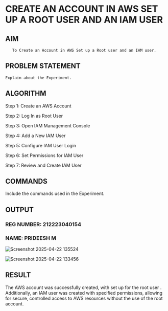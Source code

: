  # CREATE AN  ACCOUNT IN AWS SET UP A ROOT USER AND AN IAM USER 
  ## AIM
       To Create an Account in AWS Set up a Root user and an IAM user.
## PROBLEM STATEMENT
    Explain about the Experiment.

## ALGORITHM
Step 1: Create an AWS Account

Step 2: Log In as Root User

Step 3: Open IAM Management Console

Step 4: Add a New IAM User

Step 5: Configure IAM User Login

Step 6: Set Permissions for IAM User

Step 7: Review and Create IAM User

## COMMANDS
Include the commands used in the Experiment.

## OUTPUT
### REG NUMBER: 212223040154
### NAME: PRIDEESH M

![Screenshot 2025-04-22 135524](https://github.com/user-attachments/assets/773e25c1-4154-4a13-a14d-c2bfe79369f6)

![Screenshot 2025-04-22 133456](https://github.com/user-attachments/assets/181d47e9-3aea-48a4-848a-c7f3f2e39aac)




## RESULT
The AWS account was successfully created, with set up for the root user . Additionally, an IAM user was created with specified permissions, allowing for secure, controlled access to AWS resources without the use of the root account.
 

  


